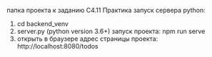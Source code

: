 папка проекта к заданию С4.11 Практика
запуск сервера python:
1. cd backend_venv 
2. server.py (python version 3.6+)
запуск проекта:
npm run serve
3. открыть в браузере адрес страницы проекта: http://localhost:8080/todos
